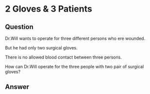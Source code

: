# 2 Gloves & 3 Patients

## Question
Dr.Will wants to operate for three different persons who ere wounded.

But he had only two surgical gloves.

There is no allowed blood contact between three persons.

How can Dr.Will operate for the three people with two pair of surgical gloves?

## Answer